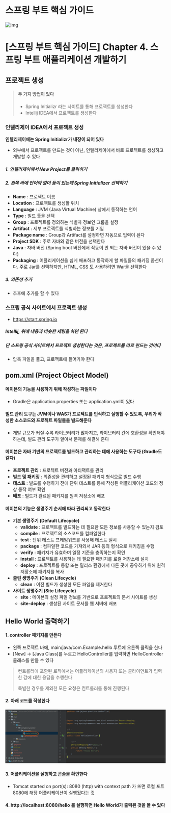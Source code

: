 # 스프링 부트 핵심 가이드



![img](https://blog.kakaocdn.net/dn/bJJ3D3/btssqoekp8J/uTvDVCplhFeMZrvTjcB0aK/img.png)





# [스프링 부트 핵심 가이드] Chapter 4. 스프링 부트 애플리케이션 개발하기







## 프로젝트 생성

> #### 두 가지 방법이 있다
>
> - Spring Initializr 라는 사이트를 통해 프로젝트를 생성한다
> - Intellij IDEA에서 프로젝트를 생성한다



### 인텔리제이 IDEA에서 프로젝트 생성



**인텔리제이에는 Spring Initializr가 내장이 되어 있다**

- 외부에서 프로젝트를 만드는 것이 아닌, 인텔리제이에서 바로 프로젝트를 생성하고 개발할 수 있다



##### 1. 인텔리제이에서 New Project를 클릭하기



##### 2. 왼쪽 바에 언어와 빌더 등이 있는데 Spring Initializer 선택하기

- **Name** : 프로젝트 이름
- **Location** : 프로젝트를 생성할 위치
- **Language** : JVM (Java Virtual Machine) 상에서 동작하는 언어
- **Type** : 빌드 툴을 선택
- **Group** : 프로젝트를 정의하는 식별자 정보인 그룹을 설정
- **Artifact** : 세부 프로젝트를 식별하는 정보를 기입
- **Package name** : Group과 Artifact를 설정하면 자동으로 입력이 된다
- **Project SDK** : 주로 자바와 같은 버전을 선택한다  
- **Java** : 자바 버전 (Spring boot 버전에서 작동이 안 되는 자바 버전이 있을 수 있다)
- **Packaging** : 어플리케이션을 쉽게 배포하고 동작하게 할 파일들의 패키징 옵션이다. 주로 Jar를 선택하지만, HTML, CSS 도 사용하려면 War을 선택한다



##### 3. 의존성 추가

- 추후에 추가를 할 수 있다





### 스프링 공식 사이트에서 프로젝트 생성

- https://start.spring.io



##### Intellij, 위에 내용과 비슷한 세팅을 하면 된다



##### 단 스프링 공식 사이트에서 프로젝트 생성한다는 것은, 프로젝트를 따로 만드는 것이다

- 압축 파일을 풀고, 프로젝트에 들어가야 한다





## pom.xml (Project Object Model)



#### 메이븐의 기능을 사용하기 위해 작성하는 파일이다

- Gradle은 application.properties 또는 application.yml이 있다



#### 빌드 관리 도구는 JVM이나 WAS가 프로젝트를 인식하고 실행할 수 있도록, 우리가 작성한 소스코드와 프로젝트 파일들을 빌드해준다

- 개발 규모가 커질 수록 라이브러리가 많아지고, 라이브러리 간에 호환성을 확인해야 하는데, 빌드 관리 도구가 알아서 문제를 해결해 준다



#### 메이븐은 자바 기반의 프로젝트를 빌드하고 관리하는 데에 사용하는 도구다 (Gradle도 같다)

- **프로젝트 관리** : 프로젝트 버전과 아티팩트를 관리
- **빌드 및 패키징** : 의존성을 관리하고 설정된 패키지 형식으로 빌드 수행
- **테스트** : 빌드를 수행하기 전에 단위 테스트를 통해 작성된 어플리케이션 코드의 정상 동작 여부 확인
- **배포** : 빌드가 완료된 패키지를 원격 저장소에 배포



#### 메이븐의 기능은 생명주기 순서에 따라 관리되고 동작한다

- **기본 생명주기 (Default Lifecycle)**
  - **validate** : 프로젝트를 빌드하는 데 필요한 모든 정보를 사용할 수 있는지 검토
  - **compile** : 프로젝트의 소스코드를 컴파일한다
  - **test** : 단위 테스트 프레임워크를 사용해 테스트 실시
  - **package** : 컴파일한 코드를 가져와서 JAR 등의 형식으로 패키징을 수행
  - **verify** : 패키지가 유효하며 일정 기준을 충족하는지 확인
  - **install** : 프로젝트를 사용하는 데 필요한 패키지를 로컬 저장소에 설치
  - **deploy** : 프로젝트를 통합 또는 릴리스 환경에서 다른 곳에 공유하기 위해 원격 저장소에 패키지를 복사
- **클린 생명주기 (Clean Lifecycle)**
  - **clean** : 이전 빌드가 생성한 모든 파일을 제거한다
- **사이트 생명주기 (Site Lifecycle)**
  - **site** : 메이븐의 설정 파일 정보를 기반으로 프로젝트의 문서 사이트를 생성
  - **site-deploy** : 생성된 사이트 문서를 웹 서버에 배포





## Hello World 출력하기



#### 1. controller 패키지를 만든다

- 왼쪽 프로젝트 바에, main/java/com.Example.hello 루트에 오른쪽 클릭을 한다
- [New] -> [Java Class]를 누르고 HelloController를 입력하면 HelloController 클래스를 만들 수 있다



> 컨트롤러에 포함된 로직에서는 어플리케이션의 사용자 또는 클라이언트가 입력한 값에 대한 응답을 수행한다
>
> 특별한 경우를 제외한 모든 요청은 컨트롤러를 통해 진행된다



#### 2. 아래 코드를 작성한다

![image-20230902223604954](4장.assets/image-20230902223604954.png)



#### 3. 어플리케이션을 실행하고 콘솔을 확인한다

- Tomcat started on port(s): 8080 (http) with context path 가 뜨면 로컬 포트 8080에 해당 어플리케이션이 실행됬다는 것



#### 4. http://localhost:8080/hello 를 실행하면 Hello World가 출력된 것을 볼 수 있다





